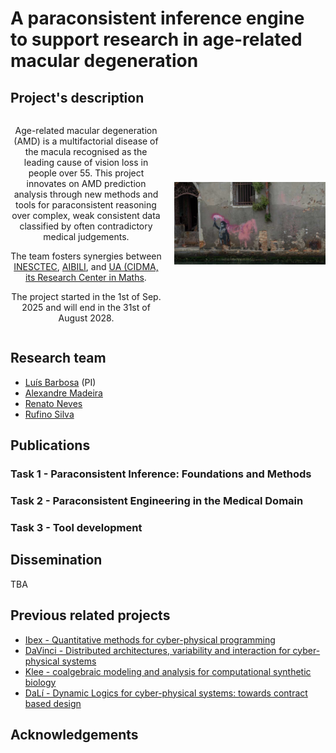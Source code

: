 # A paraconsistent inference engine to support research in age-related macular degeneration

## Project's description
<div style="display:flex; align-items:center;">
  <div style="flex: 1; text-align:center;">  
  <p>
    Age-related macular degeneration (AMD) is a multifactorial disease of the
    macula recognised as the leading cause of vision loss in people over 55. This
    project innovates on AMD prediction analysis through new methods and tools for
    paraconsistent reasoning over complex, weak consistent data classified by often
    contradictory medical judgements. 

  <p>
    The team fosters synergies between 
    <a href="https://www.inesctec.pt/">INESCTEC</a>, 
    <a href="https://www.aibili.pt/">AIBILI</a>,
    and
    <a href="https://cidma.ua.pt/">UA (CIDMA, its Research Center in Maths</a>.
  </p>
  <p>
    The project started in the 1st of Sep. 2025 and will end in the 31st of August
    2028.
  </p>
  </div>
  <div style="flex: 1; padding-left:20px;">
    <img src="./img2.png" alt="My photo" style="max-width:100%; height:auto;">
  </div>
</div>

## Research team

+ [Luís Barbosa](https://www.di.uminho.pt/~lsb/) (PI)
+ [Alexandre Madeira](https://sweet.ua.pt/madeira/)
+ [Renato Neves](https://alfa.di.uminho.pt/~nevrenato/)
+ [Rufino Silva](https://www.cliors.pt/corpo-clinico/prof-dr-rufino-silva/)

## Publications

### Task 1 - Paraconsistent Inference: Foundations and Methods


### Task 2 - Paraconsistent Engineering in the Medical Domain


### Task 3 - Tool development


## Dissemination

TBA


## Previous related projects

+ [Ibex - Quantitative methods for cyber-physical programming](https://lmf.di.uminho.pt/Ibex/)
+ [DaVinci - Distributed architectures, variability and interaction for
  cyber-physical systems](https://davinci.di.uminho.pt/)
+ [Klee - coalgebraic modeling and analysis for computational synthetic biology](https://klee.di.uminho.pt/)
+ [DaLí - Dynamic Logics for cyber-physical systems: towards contract based design](https://dali.di.uminho.pt/)

## Acknowledgements
